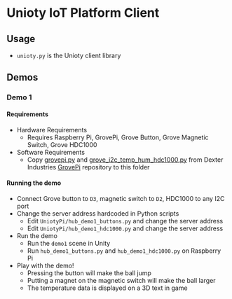 # Unioty IoT Platform Client

## Usage
- `unioty.py` is the Unioty client library

## Demos

### Demo 1

#### Requirements
- Hardware Requirements
  - Requires Raspberry Pi, GrovePi, Grove Button, Grove Magnetic Switch, Grove HDC1000
- Software Requirements
  - Copy [grovepi.py](https://github.com/DexterInd/GrovePi/blob/master/Software/Python/grovepi.py) and [grove_i2c_temp_hum_hdc1000.py](https://github.com/DexterInd/GrovePi/blob/master/Software/Python/grove_i2c_temp_hum_hdc1000/grove_i2c_temp_hum_hdc1000.py) from Dexter Industries [GrovePi](https://github.com/DexterInd/GrovePi) repository to this folder

#### Running the demo
- Connect Grove button to `D3`, magnetic switch to `D2`, HDC1000 to any I2C port
- Change the server address hardcoded in Python scripts
  - Edit `UniotyPi/hub_demo1_buttons.py` and change the server address
  - Edit `UniotyPi/hub_demo1_hdc1000.py` and change the server address
- Run the demo
  - Run the `demo1` scene in Unity
  - Run `hub_demo1_buttons.py` and `hub_demo1_hdc1000.py` on Raspberry Pi
- Play with the demo!
  - Pressing the button will make the ball jump
  - Putting a magnet on the magnetic switch will make the ball larger
  - The temperature data is displayed on a 3D text in game
